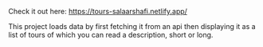 Check it out here: https://tours-salaarshafi.netlify.app/

This project loads data by first fetching it from an api then displaying it as a list of tours of which you can read a description, short or long.
